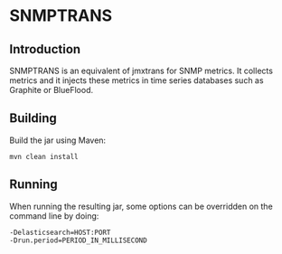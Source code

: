 # SNMPTRANS

## Introduction

SNMPTRANS is an equivalent of jmxtrans for SNMP metrics. It collects metrics and it injects these metrics in time series databases such as Graphite or BlueFlood. 

## Building

Build the jar using Maven:

    mvn clean install
    
## Running

When running the resulting jar, some options can be overridden on the command line by doing:

    -Delasticsearch=HOST:PORT
    -Drun.period=PERIOD_IN_MILLISECOND